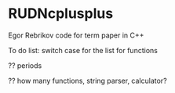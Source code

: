 # RUDNcplusplus
Egor Rebrikov code for term paper in C++

To do list:
switch case for the list for functions

?? periods

?? how many functions, string parser, calculator?
